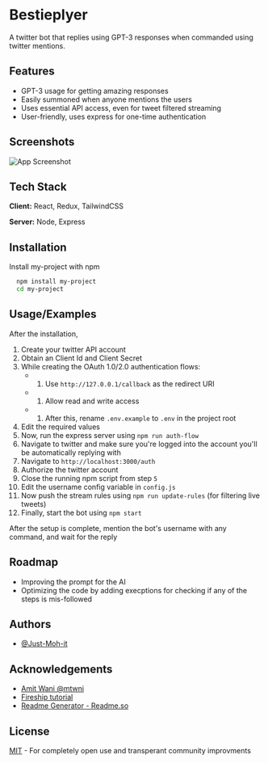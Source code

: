 
# Bestieplyer

A twitter bot that replies using GPT-3 responses when commanded using twitter mentions.


## Features

- GPT-3 usage for getting amazing responses
- Easily summoned when anyone mentions the users
- Uses essential API access, even for tweet filtered streaming
- User-friendly, uses express for one-time authentication


## Screenshots

![App Screenshot](https://via.placeholder.com/468x300?text=App+Screenshot+Here)


## Tech Stack

**Client:** React, Redux, TailwindCSS

**Server:** Node, Express


## Installation

Install my-project with npm

```bash
  npm install my-project
  cd my-project
```
    
## Usage/Examples

After the installation,
1. Create your twitter API account
1. Obtain an Client Id and Client Secret
1. While creating the OAuth 1.0/2.0 authentication flows:
    - 1. Use `http://127.0.0.1/callback` as the redirect URI 
    - 1. Allow read and write access
    - 1. After this, rename `.env.example` to `.env` in the project root
1. Edit the required values
1. Now, run the express server using `npm run auth-flow`
1. Navigate to twitter and make sure you're logged into the account you'll be automatically replying with
1. Navigate to `http://localhost:3000/auth`
1. Authorize the twitter account
1. Close the running npm script from step `5`
1. Edit the username config variable in `config.js`
1. Now push the stream rules using `npm run update-rules` (for filtering live tweets)
1. Finally, start the bot using `npm start`

After the setup is complete, mention the bot's username with any command, and wait for the reply
## Roadmap

- Improving the prompt for the AI
- Optimizing the code by adding execptions for checking if any of the steps is mis-followed

## Authors

- [@Just-Moh-it](https://www.github.com/Just-Moh-it)


## Acknowledgements

- [Amit Wani @mtwni](https://github.com/mtwn105)
- [Fireship tutorial](https://www.youtube.com/watch?v=V7LEihbOv3Y&ab_channel=Fireship)
- [Readme Generator - Readme.so](https://readme.so)


## License

[MIT](/license) - For completely open use and transperant community improvments

